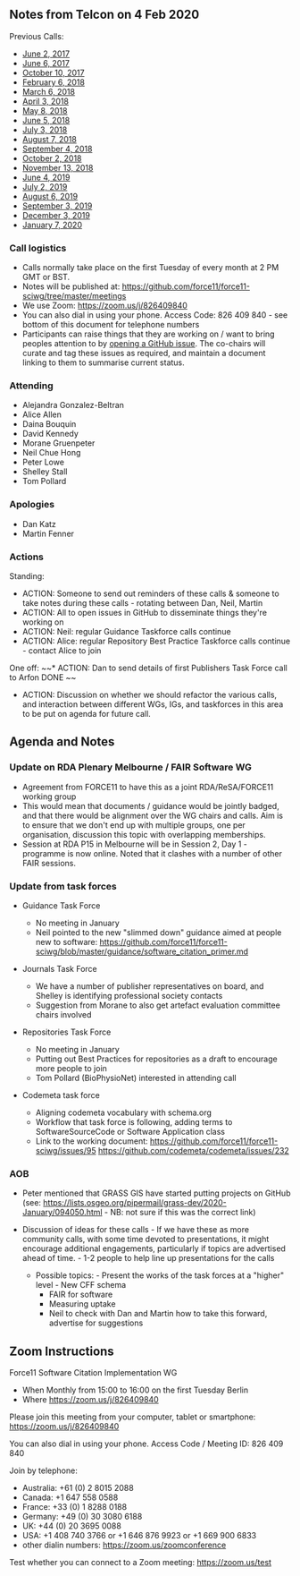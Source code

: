 ## Notes from Telcon on 4 Feb 2020

Previous Calls:
 - [June 2, 2017](https://github.com/force11/force11-sciwg/blob/master/meetings/20170602-Notes.md)
 - [June 6, 2017](https://github.com/force11/force11-sciwg/blob/master/meetings/20170606-Notes.md)
 - [October 10, 2017](https://github.com/force11/force11-sciwg/blob/master/meetings/20171010-Notes.md)
 - [February 6, 2018](https://github.com/force11/force11-sciwg/blob/master/meetings/20180206-Notes.md)
 - [March 6, 2018](https://github.com/force11/force11-sciwg/blob/master/meetings/20180306-Notes.md)
 - [April 3, 2018](https://github.com/force11/force11-sciwg/blob/master/meetings/20180403-Notes.md)
 - [May 8, 2018](https://github.com/force11/force11-sciwg/blob/master/meetings/20180508-Notes.md)
 - [June 5, 2018](https://github.com/force11/force11-sciwg/blob/master/meetings/20180605-Notes.md)
 - [July 3, 2018](https://github.com/force11/force11-sciwg/blob/master/meetings/20180703-Notes.md)
 - [August 7, 2018](https://github.com/force11/force11-sciwg/blob/master/meetings/20180807-Notes.md)
 - [September 4, 2018](https://github.com/force11/force11-sciwg/blob/master/meetings/20180904-Notes.md)
 - [October 2, 2018](https://github.com/force11/force11-sciwg/blob/master/meetings/20181002-Notes.md)
 - [November 13, 2018](https://github.com/force11/force11-sciwg/blob/master/meetings/20181113-Notes.md)
 - [June 4, 2019](https://github.com/force11/force11-sciwg/blob/master/meetings/20190604-Notes.md)
 - [July 2, 2019](https://github.com/force11/force11-sciwg/blob/master/meetings/20190702-Notes.md)
 - [August 6, 2019](https://github.com/force11/force11-sciwg/blob/master/meetings/20190806-Notes.md)
 - [September 3, 2019](https://github.com/force11/force11-sciwg/blob/master/meetings/20190903-Notes.md)
 - [December 3, 2019](https://github.com/force11/force11-sciwg/blob/master/meetings/20191203-Notes.md)
 - [January 7, 2020](https://github.com/force11/force11-sciwg/blob/master/meetings/20200107-Notes.md)


### Call logistics

 - Calls normally take place on the first Tuesday of every month at 2 PM GMT or BST.
 - Notes will be published at: https://github.com/force11/force11-sciwg/tree/master/meetings
 - We use Zoom: https://zoom.us/j/826409840
 - You can also dial in using your phone. Access Code: 826 409 840 - see bottom of this document for telephone numbers
 - Participants can raise things that they are working on / want to bring peoples attention to by [opening a GitHub issue](https://github.com/force11/force11-sciwg/issues). The co-chairs will curate and tag these issues as required, and maintain a document linking to them to summarise current status.

### Attending

- Alejandra Gonzalez-Beltran
- Alice Allen
- Daina Bouquin
- David Kennedy
- Morane Gruenpeter
- Neil Chue Hong
- Peter Lowe
- Shelley Stall
- Tom Pollard

### Apologies

 - Dan Katz
 - Martin Fenner
 
### Actions

Standing:
 * ACTION: Someone to send out reminders of these calls & someone to take notes during these calls - rotating between Dan, Neil, Martin
 * ACTION: All to open issues in GitHub to disseminate things they're working on
 * ACTION: Neil: regular Guidance Taskforce calls continue
 * ACTION: Alice: regular Repository Best Practice Taskforce calls continue - contact Alice to join

One off:
 ~~* ACTION: Dan to send details of first Publishers Task Force call to Arfon DONE ~~
 * ACTION: Discussion on whether we should refactor the various calls, and interaction between different WGs, IGs, and taskforces in this area to be put on agenda for future call.

## Agenda and Notes

### Update on RDA Plenary Melbourne / FAIR Software WG 

- Agreement from FORCE11 to have this as a joint RDA/ReSA/FORCE11 working group
- This would mean that documents / guidance would be jointly badged, and that there would be alignment over the WG chairs and calls. Aim is to ensure that we don't end up with multiple groups, one per organisation, discussion this topic with overlapping memberships.
- Session at RDA P15 in Melbourne will be in Session 2, Day 1 - programme is now online. Noted that it clashes with a number of other FAIR sessions.

### Update from task forces

- Guidance Task Force
   - No meeting in January
   - Neil pointed to the new "slimmed down" guidance aimed at people new to software: https://github.com/force11/force11-sciwg/blob/master/guidance/software_citation_primer.md

- Journals Task Force
   - We have a number of publisher representatives on board, and Shelley is identifying professional society contacts
   - Suggestion from Morane to also get artefact evaluation committee chairs involved
 
- Repositories Task Force
   - No meeting in January
   - Putting out Best Practices for repositories as a draft to encourage more people to join
   - Tom Pollard (BioPhysioNet) interested in attending call 
 
- Codemeta task force 
   - Aligning codemeta vocabulary with schema.org
   - Workflow that task force is following, adding terms to SoftwareSourceCode or Software Application class
   - Link to the working document: https://github.com/force11/force11-sciwg/issues/95 https://github.com/codemeta/codemeta/issues/232 

### AOB

- Peter mentioned that GRASS GIS have started putting projects on GitHub (see: https://lists.osgeo.org/pipermail/grass-dev/2020-January/094050.html - NB: not sure if this was the correct link)

- Discussion of ideas for these calls
	  - If we have these as more community calls, with some time devoted to presentations, it might encourage additional engagements, particularly if topics are advertised ahead of time.
	  - 1-2 people to help line up presentations for the calls
   - Possible topics: 
	     - Present the works of the task forces at a "higher" level
	     - New CFF schema
      - FAIR for software
      - Measuring uptake
	  -  Neil to check with Dan and Martin how to take this forward, advertise for suggestions
	
## Zoom Instructions

Force11 Software Citation Implementation WG
 - When    Monthly from 15:00 to 16:00 on the first Tuesday Berlin
 - Where   https://zoom.us/j/826409840

Please join this meeting from your computer, tablet or smartphone: https://zoom.us/j/826409840

You can also dial in using your phone. Access Code / Meeting ID: 826 409 840

Join by telephone: 
 - Australia: +61 (0) 2 8015 2088
 - Canada: +1 647 558 0588
 - France: +33 (0) 1 8288 0188
 - Germany: +49 (0) 30 3080 6188
 - UK: +44 (0) 20 3695 0088
 - USA: +1 408 740 3766 or +1 646 876 9923 or +1 669 900 6833
 - other dialin numbers: https://zoom.us/zoomconference
 
 Test whether you can connect to a Zoom meeting: https://zoom.us/test
